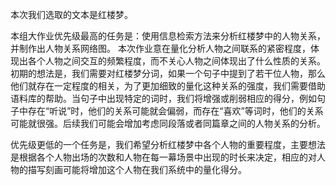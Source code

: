 本次我们选取的文本是红楼梦。

本组大作业优先级最高的任务是：使用信息检索方法来分析红楼梦中的人物关系，并制作出人物关系网络图。
本次作业意在量化分析人物之间联系的紧密程度，体现出各个人物之间交互的频繁程度，而不关心人物之间体现出了什么性质的关系。初期的想法是，我们需要对红楼梦分词，如果一个句子中提到了若干位人物，那么他们就存在一定程度的相关，为了更加细致的量化这种关系的强度，我们需要借助语料库的帮助。当句子中出现特定的词时，我们将增强或削弱相应的得分，例如句子中存在“听说”时，他们的关系可能就会偏弱，而存在“喜欢”等词时，他们的关系可能就很强。后续我们可能会增加考虑同段落或者同篇章之间的人物关系的分析。

优先级更低的一个任务是，我们希望分析红楼梦中各个人物的重要程度，主要想法是根据各个人物出场的次数和人物在每一幕场景中出现的时长来决定，相应的对人物的描写刻画可能将增加这个人物在我们系统中的量化得分。